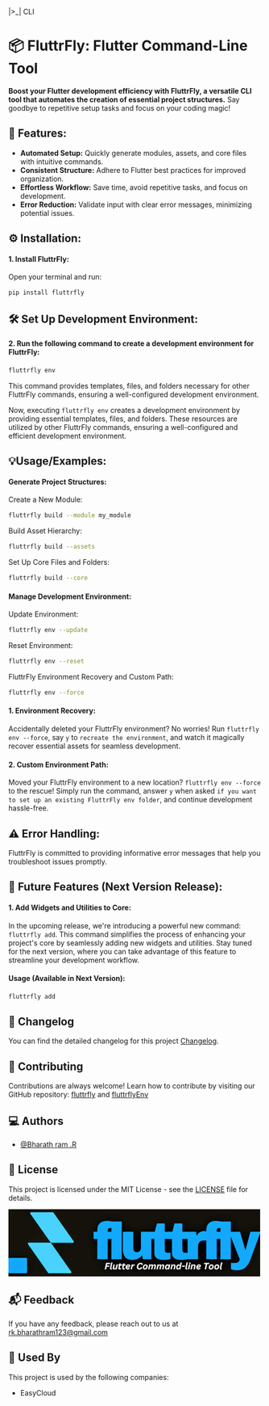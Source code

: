 |>_| CLI

# 📦 FluttrFly: Flutter Command-Line Tool 



**Boost your Flutter development efficiency with FluttrFly, a versatile CLI tool that automates the creation of essential project structures.** Say goodbye to repetitive setup tasks and focus on your coding magic!

## 🎯 Features:

- **Automated Setup:** Quickly generate modules, assets, and core files with intuitive commands.
- **Consistent Structure:** Adhere to Flutter best practices for improved organization.
- **Effortless Workflow:** Save time, avoid repetitive tasks, and focus on development.
- **Error Reduction:** Validate input with clear error messages, minimizing potential issues.
## ⚙️ Installation:

#### 1. **Install FluttrFly:**
   Open your terminal and run:
   ```bash
   pip install fluttrfly
   ```
## 🛠️ Set Up Development Environment:

#### 2. **Run the following command to create a development environment for FluttrFly:**
   ```bash
   fluttrfly env
   ```
   This command provides templates, files, and folders necessary for other FluttrFly commands, ensuring a well-configured development environment.

Now, executing `fluttrfly env` creates a development environment by providing essential templates, files, and folders. These resources are utilized by other FluttrFly commands, ensuring a well-configured and efficient development environment.
## 💡Usage/Examples:

#### Generate Project Structures:

Create a New Module:
```bash
fluttrfly build --module my_module
```
Build Asset Hierarchy:
```bash
fluttrfly build --assets
```
Set Up Core Files and Folders:
```bash
fluttrfly build --core
```
#### Manage Development Environment:

Update Environment:
```bash
fluttrfly env --update
```
Reset Environment:
```bash
fluttrfly env --reset
```
FluttrFly Environment Recovery and Custom Path:
```bash
fluttrfly env --force
```
#### 1. Environment Recovery:
Accidentally deleted your FluttrFly environment? No worries! Run `fluttrfly env --force`, say `y` to `recreate the environment`, and watch it magically recover essential assets for seamless development.
#### 2. Custom Environment Path:
Moved your FluttrFly environment to a new location? `fluttrfly env --force` to the rescue! Simply run the command, answer `y` when asked `if you want to set up an existing FluttrFly env folder`, and continue development hassle-free.
## ⚠️ Error Handling:

FluttrFly is committed to providing informative error messages that help you troubleshoot issues promptly.
## 🔮 Future Features (Next Version Release):

#### 1. Add Widgets and Utilities to Core:

In the upcoming release, we're introducing a powerful new command: `fluttrfly add`. This command simplifies the process of enhancing your project's core by seamlessly adding new widgets and utilities. Stay tuned for the next version, where you can take advantage of this feature to streamline your development workflow.

#### Usage (Available in Next Version):

```bash
fluttrfly add
```
## 📝 Changelog

You can find the detailed changelog for this project [Changelog](CHNAGELOG.md).

## 🌟 Contributing

Contributions are always welcome!
Learn how to contribute by visiting our GitHub repository: [fluttrfly](https://github.com/bharathram444/fluttrfly) and [fluttrflyEnv](https://github.com/bharathram444/fluttrflyEnv)


## ‍💻 Authors

- [@Bharath ram .R](https://github.com/bharathram444)


## 🧾 License
This project is licensed under the MIT License - see the [LICENSE](https://github.com/bharathram444/fluttrfly/blob/main/LICENSE) file for details.



![Logo](image/dark.png)


## 📬 Feedback

If you have any feedback, please reach out to us at rk.bharathram123@gmail.com

## 🏢 Used By

This project is used by the following companies:

-  EasyCloud
